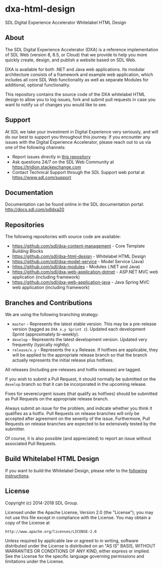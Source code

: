 dxa-html-design
===
SDL Digital Experience Accelerator Whitelabel HTML Design


About
-----
The SDL Digital Experience Accelerator (DXA) is a reference implementation of SDL Web (version 8, 8.5, or Cloud) that we provide to help you more quickly create, design, and publish a website based on SDL Web.

DXA is available for both .NET and Java web applications. Its modular architecture consists of a framework and example web application, which includes all core SDL Web functionality as well as separate Modules for additional, optional functionality.

This repository contains the source code of the DXA whitelabel HTML design to allow you to log issues, fork and submit pull requests in case you want to notify us of changes you would like to see. 


Support
---------------
At SDL we take your investment in Digital Experience very seriously, and will do our best to support you throughout this journey. 
If you encounter any issues with the Digital Experience Accelerator, please reach out to us via one of the following channels:

- Report issues directly in [this repository](https://github.com/sdl/dxa-html-design/issues)
- Ask questions 24/7 on the SDL Web Community at https://tridion.stackexchange.com
- Contact Technical Support through the SDL Support web portal at https://www.sdl.com/support


Documentation
-------------
Documentation can be found online in the SDL documentation portal: http://docs.sdl.com/sdldxa20


Repositories
------------
The following repositories with source code are available:

 - https://github.com/sdl/dxa-content-management - Core Template Building Blocks
 - https://github.com/sdl/dxa-html-design - Whitelabel HTML Design
 - https://github.com/sdl/dxa-model-service - Model Service (Java)
 - https://github.com/sdl/dxa-modules - Modules (.NET and Java)
 - https://github.com/sdl/dxa-web-application-dotnet - ASP.NET MVC web application (including framework)
 - https://github.com/sdl/dxa-web-application-java - Java Spring MVC web application (including framework)


Branches and Contributions
--------------------------
We are using the following branching strategy:

 - `master` - Represents the latest stable version. This may be a pre-release version (tagged as `DXA x.y Sprint z`). Updated each development Sprint (approximately bi-weekly).
 - `develop` - Represents the latest development version. Updated very frequently (typically nightly).
 - `release/x.y` - Represents the x.y Release. If hotfixes are applicable, they will be applied to the appropriate release branch so that the branch actually represents the initial release plus hotfixes.

All releases (including pre-releases and hotfix releases) are tagged. 

If you wish to submit a Pull Request, it should normally be submitted on the `develop` branch so that it can be incorporated in the upcoming release.

Fixes for severe/urgent issues (that qualify as hotfixes) should be submitted as Pull Requests on the appropriate release branch.

Always submit an issue for the problem, and indicate whether you think it qualifies as a hotfix. Pull Requests on release branches will only be accepted after agreement on the severity of the issue.
Furthermore, Pull Requests on release branches are expected to be extensively tested by the submitter.

Of course, it is also possible (and appreciated) to report an issue without associated Pull Requests.

Build Whitelabel HTML Design
-----------------------
If you want to build the Whitelabel Design, please refer to the [following instructions](BUILD.md).

License
-------
Copyright (c) 2014-2018 SDL Group.

Licensed under the Apache License, Version 2.0 (the "License");
you may not use this file except in compliance with the License.
You may obtain a copy of the License at

	http://www.apache.org/licenses/LICENSE-2.0

Unless required by applicable law or agreed to in writing, software distributed under the License is distributed on an "AS IS" BASIS, WITHOUT WARRANTIES OR CONDITIONS OF ANY KIND, either express or implied.
See the License for the specific language governing permissions and limitations under the License.
